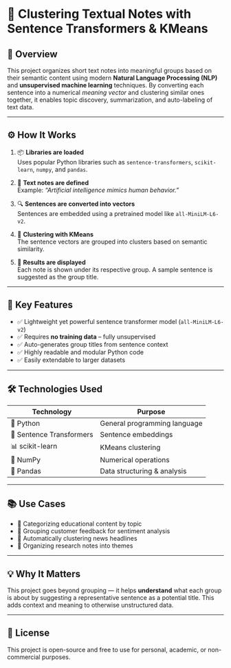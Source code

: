 # 🧠 Clustering Textual Notes with Sentence Transformers & KMeans

## 📌 Overview

This project organizes short text notes into meaningful groups based on their semantic content using modern **Natural Language Processing (NLP)** and **unsupervised machine learning** techniques. By converting each sentence into a numerical *meaning vector* and clustering similar ones together, it enables topic discovery, summarization, and auto-labeling of text data.

---

## ⚙️ How It Works

1. 📦 **Libraries are loaded**  
   Uses popular Python libraries such as `sentence-transformers`, `scikit-learn`, `numpy`, and `pandas`.

2. 📝 **Text notes are defined**  
   Example: *“Artificial intelligence mimics human behavior.”*

3. 🔍 **Sentences are converted into vectors**  
   Sentences are embedded using a pretrained model like `all-MiniLM-L6-v2`.

4. 🧩 **Clustering with KMeans**  
   The sentence vectors are grouped into clusters based on semantic similarity.

5. 🧠 **Results are displayed**  
   Each note is shown under its respective group. A sample sentence is suggested as the group title.

---

## 🚀 Key Features

- ✅ Lightweight yet powerful sentence transformer model (`all-MiniLM-L6-v2`)
- ✅ Requires **no training data** – fully unsupervised
- ✅ Auto-generates group titles from sentence context
- ✅ Highly readable and modular Python code
- ✅ Easily extendable to larger datasets

---

## 🛠️ Technologies Used

| Technology              | Purpose                             |
|--------------------------|-------------------------------------|
| 🐍 Python               | General programming language        |
| 🤖 Sentence Transformers| Sentence embeddings                 |
| 📊 scikit-learn         | KMeans clustering                   |
| 🔢 NumPy                | Numerical operations                |
| 🧾 Pandas               | Data structuring & analysis         |

---

## 📚 Use Cases

- 🏫 Categorizing educational content by topic  
- 💬 Grouping customer feedback for sentiment analysis  
- 📰 Automatically clustering news headlines  
- 📂 Organizing research notes into themes  

---

## 💡 Why It Matters

This project goes beyond grouping — it helps **understand** what each group is about by suggesting a representative sentence as a potential title. This adds context and meaning to otherwise unstructured data.

---

## 📄 License

This project is open-source and free to use for personal, academic, or non-commercial purposes.
